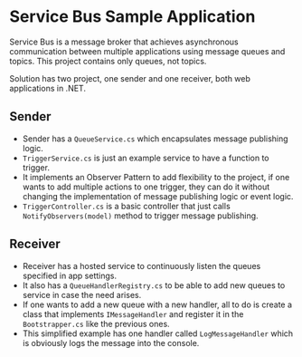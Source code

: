﻿# Service Bus Sample Application

Service Bus is a message broker that achieves asynchronous communication between multiple applications using message queues and topics.
This project contains only queues, not topics. 

Solution has two project, one sender and one receiver, both web applications in .NET.

## Sender

* Sender has a `QueueService.cs` which encapsulates message publishing logic. 
* `TriggerService.cs` is just an example service to have a function to trigger.
* It implements an Observer Pattern to add flexibility to the project, if one wants to add multiple actions to one trigger,
they can do it without changing the implementation of message publishing logic or event logic. 
* `TriggerController.cs` is a basic controller that just calls `NotifyObservers(model)` method to trigger message publishing.

## Receiver

* Receiver has a hosted service to continuously listen the queues specified in app settings.
* It also has a `QueueHandlerRegistry.cs` to be able to add new queues to service in case the need arises.
* If one wants to add a new queue with a new handler, all to do is create a class that implements `IMessageHandler` and 
register it in the `Bootstrapper.cs` like the previous ones.
* This simplified example has one handler called `LogMessageHandler` which is obviously logs the message into the console. 